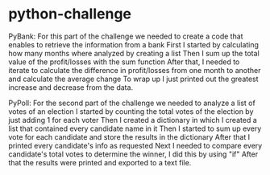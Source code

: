 # python-challenge
PyBank:
For this part of the challenge we needed to create a code that enables to retrieve the information from a bank
First I started by calculating how many months where analyzed by creating a list
Then I sum up the total value of the profit/losses with the sum function
After that, I needed to iterate to calculate the difference in profit/losses from one month to another and calculate the average change
To wrap up I just printed out the greatest increase and decrease from the data.

PyPoll:
For the second part of the challenge we needed to analyze a list of votes of an election
I started by counting the total votes of the election by just adding 1 for each voter
Then I created a dictionary in which I created a list that contained every candidate name in it
Then I started to sum up every vote for each candidate and store the results in the dictionary
After that I printed every candidate's info as requested
Next I needed to compare every candidate's total votes to determine the winner, I did this by using "if"
After that the results were printed and exported to a text file.